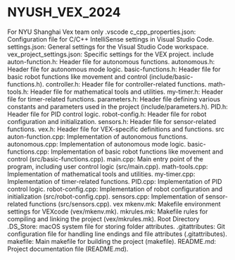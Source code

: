 # NYUSH_VEX_2024
 For NYU Shanghai Vex team only
    .vscode
        c_cpp_properties.json: Configuration file for C/C++ IntelliSense settings in Visual Studio Code.
        settings.json: General settings for the Visual Studio Code workspace.
        vex_project_settings.json: Specific settings for the VEX project.
    include
        auton-function.h: Header file for autonomous functions.
        autonomous.h: Header file for autonomous mode logic.
        basic-functions.h: Header file for basic robot functions like movement and control (include/basic-functions.h).
        controller.h: Header file for controller-related functions.
        math-tools.h: Header file for mathematical tools and utilities.
        my-timer.h: Header file for timer-related functions.
        parameters.h: Header file defining various constants and parameters used in the project (include/parameters.h).
        PID.h: Header file for PID control logic.
        robot-config.h: Header file for robot configuration and initialization.
        sensors.h: Header file for sensor-related functions.
        vex.h: Header file for VEX-specific definitions and functions.
    src
        auton-function.cpp: Implementation of autonomous functions.
        autonomous.cpp: Implementation of autonomous mode logic.
        basic-functions.cpp: Implementation of basic robot functions like movement and control (src/basic-functions.cpp).
        main.cpp: Main entry point of the program, including user control logic (src/main.cpp).
        math-tools.cpp: Implementation of mathematical tools and utilities.
        my-timer.cpp: Implementation of timer-related functions.
        PID.cpp: Implementation of PID control logic.
        robot-config.cpp: Implementation of robot configuration and initialization (src/robot-config.cpp).
        sensors.cpp: Implementation of sensor-related functions (src/sensors.cpp).
    vex
        mkenv.mk: Makefile environment settings for VEXcode (vex/mkenv.mk).
        mkrules.mk: Makefile rules for compiling and linking the project (vex/mkrules.mk).
    Root Directory
        .DS_Store: macOS system file for storing folder attributes.
        .gitattributes: Git configuration file for handling line endings and file attributes (.gitattributes).
        makefile: Main makefile for building the project (makefile).
        README.md: Project documentation file (README.md).

